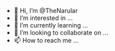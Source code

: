 - 👋 Hi, I’m @TheNarular
- 👀 I’m interested in ...
- 🌱 I’m currently learning ...
- 💞️ I’m looking to collaborate on ...
- 📫 How to reach me ...

<!---
TheNarular/TheNarular is a ✨ special ✨ repository because its `README.md` (this file) appears on your GitHub profile.
You can click the Preview link to take a look at your changes.
--->
